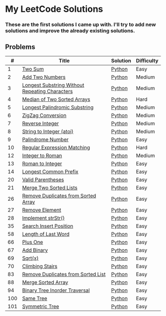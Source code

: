 # My LeetCode Solutions

### These are the first solutions I came up with. I'll try to add new solutions and improve the already existing solutions.

## Problems

| #   | Title                                                                                                                           | Solution                                                                | Difficulty |
| --- | ------------------------------------------------------------------------------------------------------------------------------- | ----------------------------------------------------------------------- | ---------- |
| 1   | [Two Sum](https://leetcode.com/problems/two-sum/)                                                                               | [Python](./solutions/two_sums.py)                                       | Easy       |
| 2   | [Add Two Numbers](https://leetcode.com/problems/add-two-numbers/)                                                               | [Python](./solutions/add_two_numbers.py)                                | Medium     |
| 3   | [Longest Substring Without Repeating Characters](https://leetcode.com/problems/longest-substring-without-repeating-characters/) | [Python](./solutions/longest_substring_without_repeating_characters.py) | Medium     |
| 4   | [Median of Two Sorted Arrays](https://leetcode.com/problems/median-of-two-sorted-arrays/)                                       | [Python](./solutions/median_of_two_sorted_arrays.py)                    | Hard       |
| 5   | [Longest Palindromic Substring](https://leetcode.com/problems/longest-palindromic-substring/)                                   | [Python](./solutions/longest_palindromic_substring.py)                  | Medium     |
| 6   | [ZigZag Conversion](https://leetcode.com/problems/zigzag-conversion/)                                                           | [Python](./solutions/zigzag_conversion.py)                              | Medium     |
| 7   | [Reverse Integer](https://leetcode.com/problems/reverse-integer/)                                                               | [Python](./solutions/reverse_integer.py)                                | Medium     |
| 8   | [String to Integer (atoi)](https://leetcode.com/problems/string-to-integer-atoi/)                                               | [Python](./solutions/string_to_integer_atoi.py)                         | Medium     |
| 9   | [Palindrome Number](https://leetcode.com/problems/palindrome-number/)                                                           | [Python](./solutions/palindrome_number.py)                              | Easy       |
| 10  | [Regular Expression Matching](https://leetcode.com/problems/regular-expression-matching/)                                       | [Python](./solutions/regular_expression_matching.py)                    | Hard       |
| 12  | [Integer to Roman](https://leetcode.com/problems/integer-to-roman/)                                                             | [Python](./solutions/integer_to_roman.py)                               | Medium     |
| 13  | [Roman to Integer](https://leetcode.com/problems/roman-to-integer/)                                                             | [Python](./solutions/roman_to_integer.py)                               | Easy       |
| 14  | [Longest Common Prefix](https://leetcode.com/problems/longest-common-prefix/)                                                   | [Python](./solutions/longest_common_prefix.py)                          | Easy       |
| 20  | [Valid Parentheses](https://leetcode.com/problems/valid-parentheses/)                                                           | [Python](./solutions/valid_parentheses.py)                              | Easy       |
| 21  | [Merge Two Sorted Lists](https://leetcode.com/problems/merge-two-sorted-lists/)                                                 | [Python](./solutions/merge_two_sorted_lists.py)                         | Easy       |
| 26  | [Remove Duplicates from Sorted Array](https://leetcode.com/problems/remove-duplicates-from-sorted-array/)                       | [Python](./solutions/remove_duplicates_from_sorted_array.py)            | Easy       |
| 27  | [Remove Element](https://leetcode.com/problems/remove-element/)                                                                 | [Python](./solutions/remove_element.py)                                 | Easy       |
| 28  | [Implement strStr()](https://leetcode.com/problems/implement-strstr/)                                                           | [Python](./solutions/strStr.py)                                         | Easy       |
| 35  | [Search Insert Position](https://leetcode.com/problems/search-insert-position/)                                                 | [Python](./solutions/search_insert_position.py)                         | Easy       |
| 58  | [Length of Last Word](https://leetcode.com/problems/length-of-last-word/)                                                       | [Python](./solutions/length_of_last_word.py)                            | Easy       |
| 66  | [Plus One](https://leetcode.com/problems/plus-one/)                                                                             | [Python](./solutions/plus_one.py)                                       | Easy       |
| 67  | [Add Binary](https://leetcode.com/problems/add-binary/)                                                                         | [Python](./solutions/add_binary.py)                                     | Easy       |
| 69  | [Sqrt(x)](https://leetcode.com/problems/sqrtx/)                                                                                 | [Python](./solutions/sqrtx.py)                                          | Easy       |
| 70  | [Climbing Stairs](https://leetcode.com/problems/climbing-stairs/)                                                               | [Python](./solutions/climbing_stairs.py)                                | Easy       |
| 83  | [Remove Duplicates from Sorted List](https://leetcode.com/problems/remove-duplicates-from-sorted-list/)                         | [Python](./solutions/remove_duplicates_from_sorted_list.py)             | Easy       |
| 88  | [Merge Sorted Array](https://leetcode.com/problems/merge-sorted-array/)                                                         | [Python](./solutions/merge_sorted_array.py)                             | Easy       |
| 94  | [Binary Tree Inorder Traversal](https://leetcode.com/problems/binary-tree-inorder-traversal/)                                   | [Python](./solutions/binary_tree_inorder_traversal.py)                  | Easy       |
| 100 | [Same Tree](https://leetcode.com/problems/same-tree/)                                                                           | [Python](./solutions/same_tree.py)                                      | Easy       |
| 101 | [Symmetric Tree](https://leetcode.com/problems/symmetric-tree/)                                                                 | [Python](./solutions/symmetric_tree.py)                                 | Easy       |
